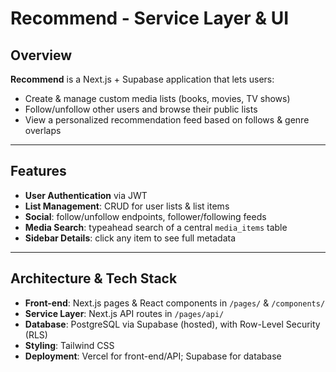# Recommend - Service Layer & UI

## Overview

**Recommend** is a Next.js + Supabase application that lets users:

- Create & manage custom media lists (books, movies, TV shows)  
- Follow/unfollow other users and browse their public lists  
- View a personalized recommendation feed based on follows & genre overlaps  

---

## Features

- **User Authentication** via JWT  
- **List Management**: CRUD for user lists & list items  
- **Social**: follow/unfollow endpoints, follower/following feeds  
- **Media Search**: typeahead search of a central `media_items` table  
- **Sidebar Details**: click any item to see full metadata  

---

## Architecture & Tech Stack

- **Front-end**: Next.js pages & React components in `/pages/` & `/components/`  
- **Service Layer**: Next.js API routes in `/pages/api/`  
- **Database**: PostgreSQL via Supabase (hosted), with Row-Level Security (RLS)  
- **Styling**: Tailwind CSS  
- **Deployment**: Vercel for front-end/API; Supabase for database  
